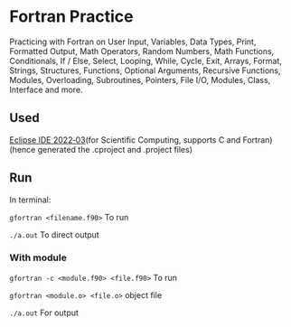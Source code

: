 # Fortran Practice
 Practicing with Fortran on User Input, Variables, Data Types, Print, Formatted Output, Math Operators, Random Numbers, Math Functions, Conditionals, If / Else, Select, Looping, While, Cycle, Exit, Arrays, Format, Strings, Structures, Functions, Optional Arguments, Recursive Functions, Modules, Overloading, Subroutines, Pointers, File I/O, Modules, Class, Interface and more.

## Used 

[Eclipse IDE 2022‑03](https://www.eclipse.org/downloads/)(for Scientific Computing, supports C and Fortran) (hence generated the .cproject and .project files)

## Run

In terminal:

`gfortran <filename.f90>` To run

`./a.out` To direct output

### With module

`gfortran -c <module.f90> <file.f90>` To run

`gfortran <module.o> <file.o>` object file

`./a.out` For output
